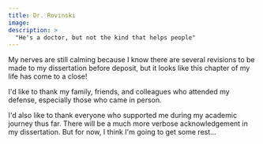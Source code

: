 ```yaml
---
title: Dr. Rovinski
image:
description: >
  "He's a doctor, but not the kind that helps people"
---
```


My nerves are still calming because I know there are several revisions to be made to my dissertation before deposit, but it looks like this chapter of my life has come to a close!

I'd like to thank my family, friends, and colleagues who attended my defense, especially those who came in person.

I'd also like to thank everyone who supported me during my academic journey thus far. There will be a much more verbose acknowledgement in my dissertation. But for now, I think I'm going to get some rest...
